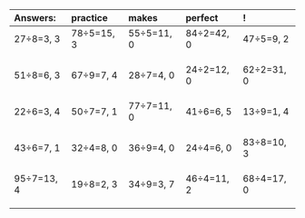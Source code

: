 | Answers: | practice | makes | perfect | ! |
| :--- | :--- | :--- | :--- | :--- |
| 27÷8=3, 3 | 78÷5=15, 3 | 55÷5=11, 0 | 84÷2=42, 0 | 47÷5=9, 2 | 
|   |   |   |   |   | 
|   |   |   |   |   | 
|   |   |   |   |   | 
| 51÷8=6, 3 | 67÷9=7, 4 | 28÷7=4, 0 | 24÷2=12, 0 | 62÷2=31, 0 | 
|   |   |   |   |   | 
|   |   |   |   |   | 
|   |   |   |   |   | 
| 22÷6=3, 4 | 50÷7=7, 1 | 77÷7=11, 0 | 41÷6=6, 5 | 13÷9=1, 4 | 
|   |   |   |   |   | 
|   |   |   |   |   | 
|   |   |   |   |   | 
| 43÷6=7, 1 | 32÷4=8, 0 | 36÷9=4, 0 | 24÷4=6, 0 | 83÷8=10, 3 | 
|   |   |   |   |   | 
|   |   |   |   |   | 
|   |   |   |   |   | 
| 95÷7=13, 4 | 19÷8=2, 3 | 34÷9=3, 7 | 46÷4=11, 2 | 68÷4=17, 0 | 
|   |   |   |   |   | 
|   |   |   |   |   | 
|   |   |   |   |   | 
